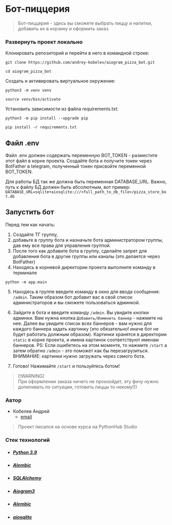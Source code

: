 # Бот-пиццерия

> Бот-пиццерия - здесь вы сможете выбрать пиццу и напитки, добавить их в корзину и оформить заказ.


### Развернуть проект локально

Клонировать репозиторий и перейти в него в командной строке:  
  
```  
git clone https://github.com/andrey-kobelev/aiogram_pizza_bot.git
```  
  
```  
cd aiogram_pizza_bot
```  
  
Cоздать и активировать виртуальное окружение:  
  
```  
python3 -m venv venv  
```  
  
```  
source venv/bin/activate  
```  
  
Установить зависимости из файла requirements.txt:  
  
```  
python3 -m pip install --upgrade pip  
```  
  
```  
pip install -r requirements.txt  
```

## Файл .env

Файл .env должен содержать переменную BOT_TOKEN - разместите этот файл в корне проекта. Создайте бота и получите токен через BotFather в telegram, полученный токен присвойте переменной BOT_TOKEN.

Для работы БД так же должна быть переменная DATABASE_URL. Важно, путь к файлу БД должен быть абсолютным, вот пример: `DATABASE_URL=sqlite+aiosqlite:///<full_path_to_db_file>/pizza_store_bot.db`

## Запустить бот
Перед тем как начать: 
1. Создайте ТГ группу, 
2. добавьте в группу бота и назначьте бота администратором группы, дав ему все права для управления группой.
3. После того как добавите бота в группу, сделайте запрет для добавления бота в другие группы или каналы (это делается через BotFather)
4. Находясь в корневой директории проекта выполните команду в терминале

```
python -m app.main
```

5. Находясь в группе введите команду в окно для ввода сообщения: `/admin`. Таким образом бот добавит вас в свой список администраторов и вы сможете пользоваться админкой.
6. Зайдите в бота и введите команду `/admin`. Вы увидите кнопки админки. Вам нужна кнопка `Добавить/Изменить баннер` - нажмите на нее. Далее вы увидите список всех баннеров - вам нужно для каждого баннера задать картинку (это обязательно! иначе бот не будет работать должным образом). Картинки хранятся в директории `static` в корне проекта, и имена картинок соответствуют именам баннеров. PS: Если ошибетесь на этом моменте, то нажмите `/start` а затем обратно `/admin` - это поможет как бы перезагрузиться. ВНИМАНИЕ: картинки нужно загружать через самого бота.

7. Готово! Нажимайте `/start` и пользуйтесь ботом!

> [!WARNING]\
>  При оформлении заказа ничего не произойдет, эту фичу нужно допиливать по ситуации, готовить пиццы то некому!))


### Автор 
- Кобелев Андрей
    - [email](mailto:andrew.a.kobelev@yandex.ru)


> Проект писался на основе курса на PythonHub Studio

### Стек технологий

- ##### [Python 3.9](https://www.python.org/downloads/release/python-390/)
- ##### [Alembic](https://alembic.sqlalchemy.org/en/latest/index.html)
- ##### [SQLAlchemy](https://docs.sqlalchemy.org/en/20/)
- ##### [Aiogram3](https://docs.aiogram.dev/en/v3.15.0/)
- ##### [Alembic](https://www.python.org/downloads/release/python-390/)
- ##### [aiosqlite](https://aiosqlite.omnilib.dev/en/stable/index.html)

